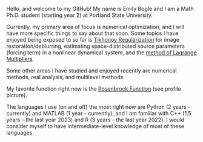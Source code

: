 Hello, and welcome to my GitHub! My name is Emily Bogle and I am a Math Ph.D. student (starting year 2) at Portland State University. 

Currently, my primary area of focus is numerical optimization, and I will have more specific things to say about that soon. Some topics I have enjoyed being exposed to so far is [Tikhonov Regularization](https://en.wikipedia.org/wiki/Ridge_regression) for image restoration/deblurring, estimating space-distributed source parameters (forcing term) in a nonlinear dynamical system, and the [method of Lagrange Multipliers](https://en.wikipedia.org/wiki/Lagrange_multiplier). 

Some other areas I have studied and enjoyed recently are numerical methods, real analysis, and multilevel methods. 

My favorite function right now is the [Rosenbrock Function](https://en.wikipedia.org/wiki/Rosenbrock_function) (see profile picture). 

The languages I use (on and off) the most right now are Python (2 years - currently) and MATLAB (1 year - currently), and I am familiar with C++ (1.5 years - the last year 2023) and R (3 years - the last year 2022). I would consider myself to have intermediate-level knowledge of most of these languages. 
